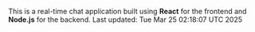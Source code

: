 This is a real-time chat application built using **React** for the frontend and **Node.js** for the backend.
Last updated: Tue Mar 25 02:18:07 UTC 2025
